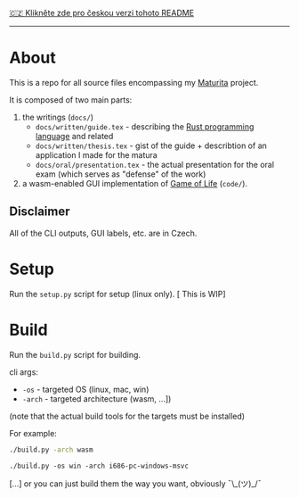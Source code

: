 [🇨🇿 Klikněte zde pro českou verzi tohoto README](https://github.com/dynamo58/gol/blob/master/README_cs.md)

---

# About

This is a repo for all source files encompassing my [Maturita](https://en.wikipedia.org/wiki/Matura#In_the_Czech_Republic) project.

It is composed of two main parts:
1) the writings (`docs/`)
    * `docs/written/guide.tex` - describing the [Rust programming language](https://www.rust-lang.org/) and related
    * `docs/written/thesis.tex` - gist of the guide + describtion of an application I made for the matura
    * `docs/oral/presentation.tex` -  the actual presentation for the oral exam (which serves as "defense" of the work)
2) a wasm-enabled GUI implementation of [Game of Life](https://en.wikipedia.org/wiki/Conway%27s_Game_of_Life) (`code/`).


## Disclaimer

All of the CLI outputs, GUI labels, etc.  are in Czech.

# Setup

Run the `setup.py` script for setup (linux only). \[ This is WIP\]

# Build

Run the `build.py` script for building.

cli args:
* `-os` - targeted OS (linux, mac, win)
* `-arch` - targeted architecture (wasm, ...])

(note that the actual build tools for the targets must be installed)

For example:

```bash
./build.py -arch wasm
```

```
./build.py -os win -arch i686-pc-windows-msvc
```

[...] or you can just build them the way you want, obviously ¯\\\_(ツ)\_/¯